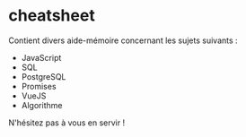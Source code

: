 # cheatsheet

Contient divers aide-mémoire concernant les sujets suivants : 
* JavaScript
* SQL 
* PostgreSQL
* Promises
* VueJS
* Algorithme

N'hésitez pas à vous en servir !
